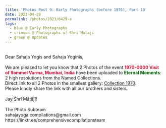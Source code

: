 ```yaml
---
title: 'Photos Post 9: Early Photographs (before 1976), Part 10'
date: 2023-04-29
permalink: /photos/2023/0429-a
tags:
  - blue @ Early Photographs
  - crimson @ Photographs of Shri Mataji
  - green @ Updates
---
```


<p>
<br>
Dear Sahaja Yogis and Sahaja Yoginīs,<br>
<br>
We are pleased to let you know that 2 Photos of the event <font color="Crimson"><b>1970-0000 Visit of Rommel Varma, Mumbai, India</b></font> have been uploaded to <font color="DarkGreen"><b>Eternal Moments</b></font>: 2 high resolutions from the Named Collections.<br>
Direct link to all 2 Photos in the smallest gallery: <a href="https://eternalmoments.smugmug.com/Collections/Mrs-Kalpana-Srivastava-Collection/1970/"> Collection 1970</a>.<br>
Please kindly share the link with all our brothers and sisters.<br>

<br>
Jay Śhrī Mātājī!<br>
<br>
The Photo Subteam<br>
sahajayoga.compilations@gmail.com<br>
https://linktr.ee/comprehensivecompilationsteam<br>
</p>